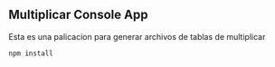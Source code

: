 ## Multiplicar Console App 

Esta es una palicacion para generar archivos de tablas de multiplicar

```
npm install
```